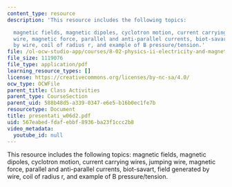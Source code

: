 ```yaml
---
content_type: resource
description: 'This resource includes the following topics:

  magnetic fields, magnetic dipoles, cyclotron motion, current carrying wires, jumping
  wire, magnetic force, parallel and anti-parallel currents, biot-savart, field generated
  by wire, coil of radius r, and example of B pressure/tension.'
file: /ol-ocw-studio-app/courses/8-02-physics-ii-electricity-and-magnetism-spring-2007/567eabedfdafebbf8936ba23f1ccc2b8_presentati_w06d2.pdf
file_size: 1119076
file_type: application/pdf
learning_resource_types: []
license: https://creativecommons.org/licenses/by-nc-sa/4.0/
ocw_type: OCWFile
parent_title: Class Activities
parent_type: CourseSection
parent_uid: 588b48d5-a339-0347-e6e5-b16b0ec1fe7b
resourcetype: Document
title: presentati_w06d2.pdf
uid: 567eabed-fdaf-ebbf-8936-ba23f1ccc2b8
video_metadata:
  youtube_id: null
---
```

This resource includes the following topics:
magnetic fields, magnetic dipoles, cyclotron motion, current carrying wires, jumping wire, magnetic force, parallel and anti-parallel currents, biot-savart, field generated by wire, coil of radius r, and example of B pressure/tension.